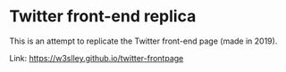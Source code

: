 # Twitter front-end replica
This is an attempt to replicate the Twitter front-end page (made in 2019).

Link: https://w3slley.github.io/twitter-frontpage
